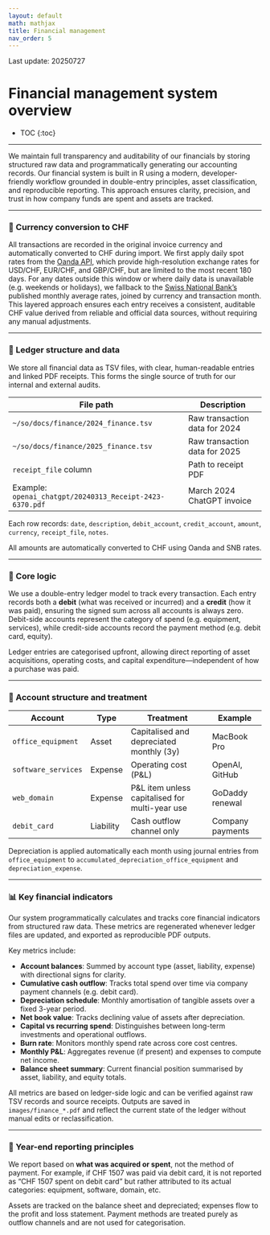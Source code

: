 ```yaml
---
layout: default
math: mathjax
title: Financial management
nav_order: 5
---
```


Last update: 20250727

# Financial management system overview

* TOC
{:toc}

---

We maintain full transparency and auditability of our financials by storing structured raw data and programmatically generating our accounting records. Our financial system is built in R using a modern, developer-friendly workflow grounded in double-entry principles, asset classification, and reproducible reporting. This approach ensures clarity, precision, and trust in how company funds are spent and assets are tracked.

---

### 🔁 Currency conversion to CHF

All transactions are recorded in the original invoice currency and automatically converted to CHF during import. We first apply daily spot rates from the [Oanda API](https://www.oanda.com), which provide high-resolution exchange rates for USD/CHF, EUR/CHF, and GBP/CHF, but are limited to the most recent 180 days. For any dates outside this window or where daily data is unavailable (e.g. weekends or holidays), we fallback to the [Swiss National Bank’s](https://www.snb.ch) published monthly average rates, joined by currency and transaction month. This layered approach ensures each entry receives a consistent, auditable CHF value derived from reliable and official data sources, without requiring any manual adjustments.


---

### 📁 Ledger structure and data

We store all financial data as TSV files, with clear, human-readable entries and linked PDF receipts. This forms the single source of truth for our internal and external audits.

| File path                                                | Description                   |
| -------------------------------------------------------- | ----------------------------- |
| `~/so/docs/finance/2024_finance.tsv`                     | Raw transaction data for 2024 |
| `~/so/docs/finance/2025_finance.tsv`                     | Raw transaction data for 2025 |
| `receipt_file` column                                    | Path to receipt PDF           |
| Example: `openai_chatgpt/20240313_Receipt-2423-6370.pdf` | March 2024 ChatGPT invoice    |

Each row records:
`date`, `description`, `debit_account`, `credit_account`, `amount`, `currency`, `receipt_file`, `notes`.

All amounts are automatically converted to CHF using Oanda and SNB rates.

---

### 🧾 Core logic

We use a double-entry ledger model to track every transaction. Each entry records both a **debit** (what was received or incurred) and a **credit** (how it was paid), ensuring the signed sum across all accounts is always zero. Debit-side accounts represent the category of spend (e.g. equipment, services), while credit-side accounts record the payment method (e.g. debit card, equity).

Ledger entries are categorised upfront, allowing direct reporting of asset acquisitions, operating costs, and capital expenditure—independent of how a purchase was paid.

---

### 🧾 Account structure and treatment

| Account             | Type      | Treatment                                       | Example          |
| ------------------- | --------- | ----------------------------------------------- | ---------------- |
| `office_equipment`  | Asset     | Capitalised and depreciated monthly (3y)        | MacBook Pro      |
| `software_services` | Expense   | Operating cost (P\&L)                           | OpenAI, GitHub   |
| `web_domain`        | Expense   | P\&L item unless capitalised for multi-year use | GoDaddy renewal  |
| `debit_card`        | Liability | Cash outflow channel only                       | Company payments |

Depreciation is applied automatically each month using journal entries from `office_equipment` to `accumulated_depreciation_office_equipment` and `depreciation_expense`.

---

### 📊 Key financial indicators

Our system programmatically calculates and tracks core financial indicators from structured raw data. These metrics are regenerated whenever ledger files are updated, and exported as reproducible PDF outputs.

Key metrics include:

* **Account balances**: Summed by account type (asset, liability, expense) with directional signs for clarity.
* **Cumulative cash outflow**: Tracks total spend over time via company payment channels (e.g. debit card).
* **Depreciation schedule**: Monthly amortisation of tangible assets over a fixed 3-year period.
* **Net book value**: Tracks declining value of assets after depreciation.
* **Capital vs recurring spend**: Distinguishes between long-term investments and operational outflows.
* **Burn rate**: Monitors monthly spend rate across core cost centres.
* **Monthly P\&L**: Aggregates revenue (if present) and expenses to compute net income.
* **Balance sheet summary**: Current financial position summarised by asset, liability, and equity totals.

All metrics are based on ledger-side logic and can be verified against raw TSV records and source receipts. Outputs are saved in `images/finance_*.pdf` and reflect the current state of the ledger without manual edits or reclassification.

---

### 📌 Year-end reporting principles

We report based on **what was acquired or spent**, not the method of payment. For example, if CHF 1507 was paid via debit card, it is not reported as “CHF 1507 spent on debit card” but rather attributed to its actual categories: equipment, software, domain, etc.

Assets are tracked on the balance sheet and depreciated; expenses flow to the profit and loss statement. Payment methods are treated purely as outflow channels and are not used for categorisation.


